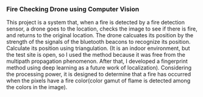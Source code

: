 ### Fire Checking Drone using Computer Vision

This project is a system that, when a fire is detected by a fire detection sensor, a drone goes to the location, checks the image to see if there is fire, and returns to the original location. The drone calcuates its position by the strength of the signals of the bluetooth beacons to recognize its position. Calculate its position using triangulation. (It is an indoor environment, but the test site is open, so I used the method because it was free from the multipath propagation phenomenon. After that, I developed a fingerprint method using deep learning as a future work of localization). Considering the processing power, it is designed to determine that a fire has occurred when the pixels have a fire color(color gamut of flame is detected among the colors in the image).
